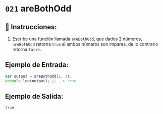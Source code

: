 # `021` areBothOdd

## 📝 Instrucciones:

1. Escribe una función llamada `areBothOdd`, que dados 2 números, `areBothOdd` retorna `true` si ambos números son impares, de lo contrario retorna `false`.

## Ejemplo de Entrada:

```js
var output = areBothOdd(1, 3);
console.log(output); // --> true
```

## Ejemplo de Salida:

```bash
true
```

